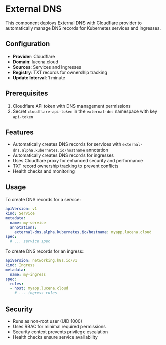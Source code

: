 # External DNS

This component deploys External DNS with Cloudflare provider to automatically manage DNS records for Kubernetes services and ingresses.

## Configuration

- **Provider**: Cloudflare
- **Domain**: lucena.cloud
- **Sources**: Services and Ingresses
- **Registry**: TXT records for ownership tracking
- **Update Interval**: 1 minute

## Prerequisites

1. Cloudflare API token with DNS management permissions
2. Secret `cloudflare-api-token` in the `external-dns` namespace with key `api-token`

## Features

- Automatically creates DNS records for services with `external-dns.alpha.kubernetes.io/hostname` annotation
- Automatically creates DNS records for ingresses
- Uses Cloudflare proxy for enhanced security and performance
- TXT record ownership tracking to prevent conflicts
- Health checks and monitoring

## Usage

To create DNS records for a service:

```yaml
apiVersion: v1
kind: Service
metadata:
  name: my-service
  annotations:
    external-dns.alpha.kubernetes.io/hostname: myapp.lucena.cloud
spec:
  # ... service spec
```

To create DNS records for an ingress:

```yaml
apiVersion: networking.k8s.io/v1
kind: Ingress
metadata:
  name: my-ingress
spec:
  rules:
  - host: myapp.lucena.cloud
    # ... ingress rules
```

## Security

- Runs as non-root user (UID 1000)
- Uses RBAC for minimal required permissions
- Security context prevents privilege escalation
- Health checks ensure service availability
